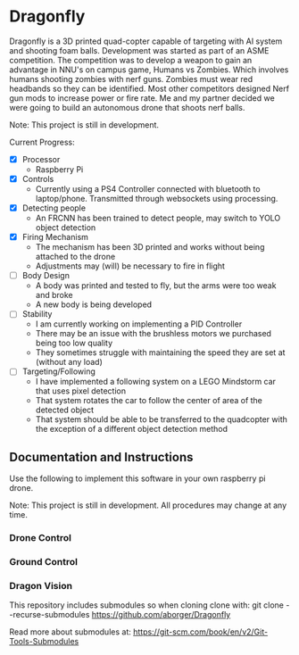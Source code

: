 # Dragonfly
Dragonfly is a 3D printed quad-copter capable of targeting with AI system and shooting foam balls. Development was started as part of an ASME competition. The competition was to develop a weapon to gain an advantage in NNU's on campus game, Humans vs Zombies. Which involves humans shooting zombies with nerf guns. Zombies must wear red headbands so they can be identified. Most other competitors designed Nerf gun mods to increase power or fire rate. Me and my partner decided we were going to build an autonomous drone that shoots nerf balls.

Note: This project is still in development.

Current Progress:
- [x] Processor
  - Raspberry Pi
- [x] Controls 
  - Currently using a PS4 Controller connected with bluetooth to laptop/phone. Transmitted through websockets using processing.
- [x] Detecting people 
  - An FRCNN has been trained to detect people, may switch to YOLO object detection
- [x] Firing Mechanism 
  - The mechanism has been 3D printed and works without being attached to the drone
  - Adjustments may (will) be necessary to fire in flight
- [ ] Body Design
  - A body was printed and tested to fly, but the arms were too weak and broke
  - A new body is being developed
- [ ] Stability
  - I am currently working on implementing a PID Controller
  - There may be an issue with the brushless motors we purchased being too low quality
  - They sometimes struggle with maintaining the speed they are set at (without any load)
- [ ] Targeting/Following
  - I have implemented a following system on a LEGO Mindstorm car that uses pixel detection
  - That system rotates the car to follow the center of area of the detected object
  - That system should be able to be transferred to the quadcopter with the exception of a different object detection method

## Documentation and Instructions
Use the following to implement this software in your own raspberry pi drone.

Note: This project is still in development. All procedures may change at any time.

### Drone Control


### Ground Control


### Dragon Vision

This repository includes submodules so when cloning clone with:
git clone --recurse-submodules https://github.com/aborger/Dragonfly

Read more about submodules at:
https://git-scm.com/book/en/v2/Git-Tools-Submodules
